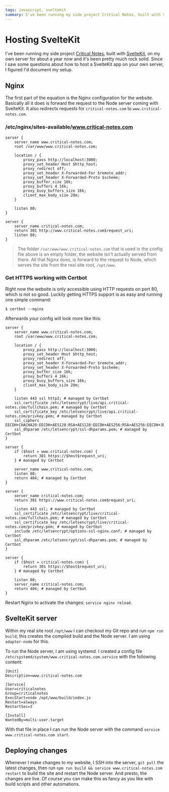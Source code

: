```yaml
---
tags: javascript, sveltekit
summary: I've been running my side project Critical Notes, built with SvelteKit, on my own server for about a year now and it's been pretty much rock solid. Since I saw some questions about how to host a SvelteKit app on your own server, I figured I'd document my setup.
---
```


# Hosting SvelteKit

I've been running my side project [Critical Notes](https://www.critical-notes.com), built with [SvelteKit](https://kit.svelte.dev), on my own server for about a year now and it's been pretty much rock solid. Since I saw some questions about how to host a SvelteKit app on your own server, I figured I'd document my setup.

## Nginx
The first part of the equation is the Nginx configuration for the website. Basically all it does is forward the request to the Node server coming with SvelteKit. It also redirects requests for `critical-notes.com` to `www.critical-notes.com`.

### /etc/nginx/sites-available/www.critical-notes.com

```
server {
    server_name www.critical-notes.com;
    root /var/www/www.critical-notes.com;

    location / {
        proxy_pass http://localhost:3000;
        proxy_set_header Host $http_host;
        proxy_redirect off;
        proxy_set_header X-Forwarded-For $remote_addr;
        proxy_set_header X-Forwarded-Proto $scheme;
        proxy_buffer_size 16k;
        proxy_buffers 4 16k;
        proxy_busy_buffers_size 16k;
        client_max_body_size 20m;
    }

    listen 80;
}

server {
    server_name critical-notes.com;
    return 301 http://www.critical-notes.com$request_uri;
    listen 80;
}
```

> The folder `/var/www/www.critical-notes.com` that is used in the config file above is an empty folder, the website isn't actually served from there. All that Nginx does, is forward to the request to Node, which serves the site from the real site root, `/opt/www`.

### Get HTTPS working with Certbot
Right now the website is only accessible using HTTP requests on port 80, which is not so good. Luckily getting HTTPS support is as easy and running one simple command:

```
$ certbot --nginx
```

Afterwards your config will look more like this:

```
server {
    server_name www.critical-notes.com;
    root /var/www/www.critical-notes.com;

    location / {
        proxy_pass http://localhost:3000;
        proxy_set_header Host $http_host;
        proxy_redirect off;
        proxy_set_header X-Forwarded-For $remote_addr;
        proxy_set_header X-Forwarded-Proto $scheme;
        proxy_buffer_size 16k;
        proxy_buffers 4 16k;
        proxy_busy_buffers_size 16k;
        client_max_body_size 20m;
    }

    listen 443 ssl http2; # managed by Certbot
    ssl_certificate /etc/letsencrypt/live/api.critical-notes.com/fullchain.pem; # managed by Certbot
    ssl_certificate_key /etc/letsencrypt/live/api.critical-notes.com/privkey.pem; # managed by Certbot
    ssl_ciphers EECDH+CHACHA20:EECDH+AES128:RSA+AES128:EECDH+AES256:RSA+AES256:EECDH+3DES:RSA+3DES:!MD5;
    ssl_dhparam /etc/letsencrypt/ssl-dhparams.pem; # managed by Certbot
}

server {
    if ($host = www.critical-notes.com) {
        return 301 https://$host$request_uri;
    } # managed by Certbot

    server_name www.critical-notes.com;
    listen 80;
    return 404; # managed by Certbot
}

server {
    server_name critical-notes.com;
    return 301 https://www.critical-notes.com$request_uri;

    listen 443 ssl; # managed by Certbot
    ssl_certificate /etc/letsencrypt/live/critical-notes.com/fullchain.pem; # managed by Certbot
    ssl_certificate_key /etc/letsencrypt/live/critical-notes.com/privkey.pem; # managed by Certbot
    include /etc/letsencrypt/options-ssl-nginx.conf; # managed by Certbot
    ssl_dhparam /etc/letsencrypt/ssl-dhparams.pem; # managed by Certbot
}

server {
    if ($host = critical-notes.com) {
        return 301 https://$host$request_uri;
    } # managed by Certbot

    listen 80;
    server_name critical-notes.com;
    return 404; # managed by Certbot
}
```

Restart Nginx to activate the changes: `service nginx reload`.

## SvelteKit server
Within my real site root `/opt/www` I can checkout my Git repo and run `npm run build`; this creates the compiled build and the Node server. I am using `adapter-node` for this.

To run the Node server, I am using systemd. I created a config file `/etc/systemd/system/www.critical-notes.com.service` with the following content:

```
[Unit]
Description=www.critical-notes.com

[Service]
User=criticalnotes
Group=criticalnotes
ExecStart=node /opt/www/build/index.js
Restart=always
RestartSec=3

[Install]
WantedBy=multi-user.target
```

With that file in place I can run the Node server with the command `service www.critical-notes.com start`.

## Deploying changes
Whenever I make changes to my website, I SSH into the server, `git pull` the latest changes, then run `npm run build && service www.critical-notes.com restart` to build the site and restart the Node server. And presto, the changes are live. Of course you can make this as fancy as you like with build scripts and other automations.